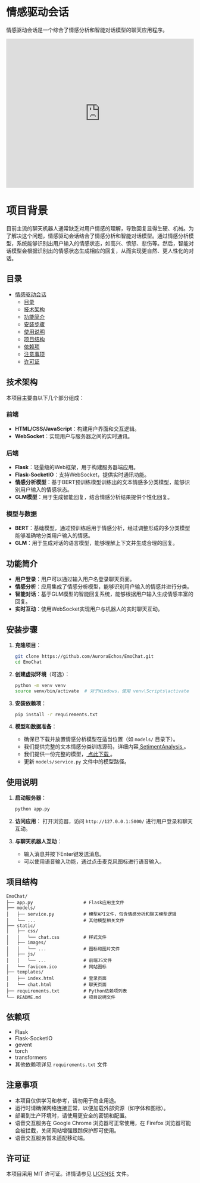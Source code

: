# 情感驱动会话

情感驱动会话是一个综合了情感分析和智能对话模型的聊天应用程序。

<iframe width="100%" height="400" src="https://github.com/AuroraEchos/EmoChat/blob/main/recode.mp4" frameborder="0" allowfullscreen></iframe>


# 项目背景
目前主流的聊天机器人通常缺乏对用户情感的理解，导致回复显得生硬、机械。为了解决这个问题，情感驱动会话结合了情感分析和智能对话模型。通过情感分析模型，系统能够识别出用户输入的情感状态，如高兴、愤怒、悲伤等。然后，智能对话模型会根据识别出的情感状态生成相应的回复，从而实现更自然、更人性化的对话。



## 目录

- [情感驱动会话](#情感驱动会话)
  - [目录](#目录)
  - [技术架构](#技术架构)
  - [功能简介](#功能简介)
  - [安装步骤](#安装步骤)
  - [使用说明](#使用说明)
  - [项目结构](#项目结构)
  - [依赖项](#依赖项)
  - [注意事项](#注意事项)
  - [许可证](#许可证)
 
## 技术架构

本项目主要由以下几个部分组成：

### 前端

- **HTML/CSS/JavaScript**：构建用户界面和交互逻辑。
- **WebSocket**：实现用户与服务器之间的实时通讯。

### 后端

- **Flask**：轻量级的Web框架，用于构建服务器端应用。
- **Flask-SocketIO**：支持WebSocket，提供实时通讯功能。
- **情感分析模型**：基于BERT预训练模型训练出的文本情感多分类模型，能够识别用户输入的情感状态。
- **GLM模型**：用于生成智能回复，结合情感分析结果提供个性化回复。

### 模型与数据

- **BERT**：基础模型，通过预训练后用于情感分析，经过调整形成的多分类模型能够准确地分类用户输入的情感。
- **GLM**：用于生成对话的语言模型，能够理解上下文并生成合理的回复。

## 功能简介

- **用户登录**：用户可以通过输入用户名登录聊天页面。
- **情感分析**：应用集成了情感分析模型，能够识别用户输入的情感并进行分类。
- **智能对话**：基于GLM模型的智能回复系统，能够根据用户输入生成情感丰富的回复。
- **实时互动**：使用WebSocket实现用户与机器人的实时聊天互动。

## 安装步骤

1. **克隆项目**：
    ```bash
    git clone https://github.com/AuroraEchos/EmoChat.git
    cd EmoChat
    ```

2. **创建虚拟环境**（可选）：
    ```bash
    python -m venv venv
    source venv/bin/activate  # 对于Windows，使用 venv\Scripts\activate
    ```

3. **安装依赖项**：
    ```bash
    pip install -r requirements.txt
    ```

4. **模型和数据准备**：
    - 确保已下载并放置情感分析模型在适当位置（如 `models/` 目录下）。
    - 我们提供完整的文本情感分类训练源码，详细内容[ SetimentAnalysis ](https://github.com/AuroraEchos/SetimentAnalysis)。
    - 我们提供一份完整的模型，[ 点此下载 ](https://pan.baidu.com/s/1dmiGQAtYaXShyxl44pMOvw?pwd=9o8m)。
    - 更新 `models/service.py` 文件中的模型路径。
  
## 使用说明

1. **启动服务器**：
    ```bash
    python app.py
    ```

2. **访问应用**：
    打开浏览器，访问 `http://127.0.0.1:5000/` 进行用户登录和聊天互动。

3. **与聊天机器人互动**：
    - 输入消息并按下Enter键发送消息。
    - 可以使用语音输入功能，通过点击麦克风图标进行语音输入。

## 项目结构
```
EmoChat/
├── app.py                   # Flask应用主文件
├── models/
│   ├── service.py           # 模型API文件，包含情感分析和聊天模型逻辑
│   └── ...                  # 其他模型相关文件
├── static/
│   ├── css/
│   │   └── chat.css         # 样式文件
│   ├── images/
│   │   └── ...              # 图标和图片文件
│   ├── js/
│   │   └── ...              # 前端JS文件
│   └── favicon.ico          # 网站图标
├── templates/
│   ├── index.html           # 登录页面
│   └── chat.html            # 聊天页面
├── requirements.txt         # Python依赖项列表
└── README.md                # 项目说明文件
```

## 依赖项

- Flask
- Flask-SocketIO
- gevent
- torch
- transformers
- 其他依赖项详见 `requirements.txt` 文件

## 注意事项

- 本项目仅供学习和参考，请勿用于商业用途。
- 运行时请确保网络连接正常，以便加载外部资源（如字体和图标）。
- 部署到生产环境时，请使用更安全的密钥和配置。
- 语音交互服务在 Google Chrome 浏览器可正常使用，在 Firefox 浏览器可能会被拦截，关闭网站增强跟踪保护即可使用。
- 语音交互服务暂未适配移动端。

## 许可证

本项目采用 MIT 许可证。详情请参见 [LICENSE](LICENSE) 文件。
